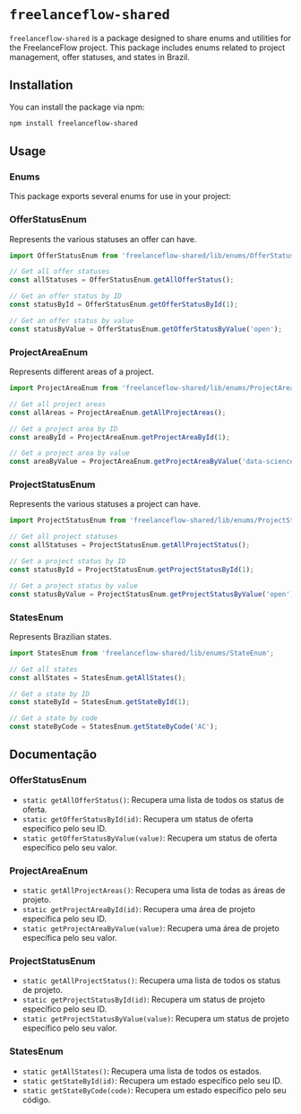# `freelanceflow-shared`
`freelanceflow-shared` is a package designed to share enums and utilities for the FreelanceFlow project. This package includes enums related to project management, offer statuses, and states in Brazil.

## Installation
You can install the package via npm:
```bash
npm install freelanceflow-shared
```

## Usage
### Enums
This package exports several enums for use in your project:

### OfferStatusEnum
Represents the various statuses an offer can have.
```javascript
import OfferStatusEnum from 'freelanceflow-shared/lib/enums/OfferStatusEnum';

// Get all offer statuses
const allStatuses = OfferStatusEnum.getAllOfferStatus();

// Get an offer status by ID
const statusById = OfferStatusEnum.getOfferStatusById(1);

// Get an offer status by value
const statusByValue = OfferStatusEnum.getOfferStatusByValue('open');
```

### ProjectAreaEnum
Represents different areas of a project.

```javascript
import ProjectAreaEnum from 'freelanceflow-shared/lib/enums/ProjectAreaEnum';

// Get all project areas
const allAreas = ProjectAreaEnum.getAllProjectAreas();

// Get a project area by ID
const areaById = ProjectAreaEnum.getProjectAreaById(1);

// Get a project area by value
const areaByValue = ProjectAreaEnum.getProjectAreaByValue('data-science');
```
### ProjectStatusEnum
Represents the various statuses a project can have.

```javascript
import ProjectStatusEnum from 'freelanceflow-shared/lib/enums/ProjectStatusEnum';

// Get all project statuses
const allStatuses = ProjectStatusEnum.getAllProjectStatus();

// Get a project status by ID
const statusById = ProjectStatusEnum.getProjectStatusById(1);

// Get a project status by value
const statusByValue = ProjectStatusEnum.getProjectStatusByValue('open');
```

### StatesEnum
Represents Brazilian states.

```javascript
import StatesEnum from 'freelanceflow-shared/lib/enums/StateEnum';

// Get all states
const allStates = StatesEnum.getAllStates();

// Get a state by ID
const stateById = StatesEnum.getStateById(1);

// Get a state by code
const stateByCode = StatesEnum.getStateByCode('AC');
```

## Documentação
### OfferStatusEnum
- `static getAllOfferStatus()`: Recupera uma lista de todos os status de oferta.
- `static getOfferStatusById(id)`: Recupera um status de oferta específico pelo seu ID.
- `static getOfferStatusByValue(value)`: Recupera um status de oferta específico pelo seu valor.
### ProjectAreaEnum
- `static getAllProjectAreas()`: Recupera uma lista de todas as áreas de projeto.
- `static getProjectAreaById(id)`: Recupera uma área de projeto específica pelo seu ID.
- `static getProjectAreaByValue(value)`: Recupera uma área de projeto específica pelo seu valor.
### ProjectStatusEnum
- `static getAllProjectStatus()`: Recupera uma lista de todos os status de projeto.
- `static getProjectStatusById(id)`: Recupera um status de projeto específico pelo seu ID.
- `static getProjectStatusByValue(value)`: Recupera um status de projeto específico pelo seu valor.
### StatesEnum
- `static getAllStates()`: Recupera uma lista de todos os estados.
- `static getStateById(id)`: Recupera um estado específico pelo seu ID.
- `static getStateByCode(code)`: Recupera um estado específico pelo seu código.